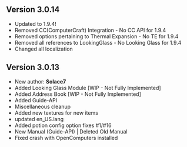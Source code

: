 ## Version 3.0.14
+ Updated to 1.9.4!
+ Removed CC(ComputerCraft) Integration - No CC API for 1.9.4
+ Removed options pertaining to Thermal Expansion - No TE for 1.9.4
+ Removed all references to LookingGlass - No Looking Glass for 1.9.4
+ Changed all localization

## Version 3.0.13

+ New author: **Solace7**
+ Added Looking Glass Module [WIP - Not Fully Implemented]
+ Added Address Book [WIP - Not Fully Implemented]
+ Added Guide-API
+ Miscellaneous cleanup
+ Added new textures for new items
+ updated en_US.lang
+ Added potion config option fixes #1/#16
+ New Manual (Guide-API) | Deleted Old Manual
+ Fixed crash with OpenComputers installed
